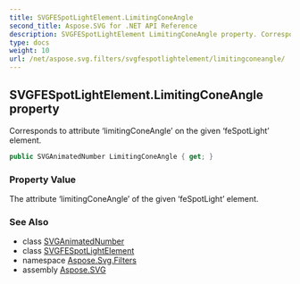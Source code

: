 ```yaml
---
title: SVGFESpotLightElement.LimitingConeAngle
second_title: Aspose.SVG for .NET API Reference
description: SVGFESpotLightElement LimitingConeAngle property. Corresponds to attribute limitingConeAngle on the given feSpotLight element
type: docs
weight: 10
url: /net/aspose.svg.filters/svgfespotlightelement/limitingconeangle/
---
```

## SVGFESpotLightElement.LimitingConeAngle property

Corresponds to attribute ‘limitingConeAngle’ on the given ‘feSpotLight’ element.

```csharp
public SVGAnimatedNumber LimitingConeAngle { get; }
```

### Property Value

The attribute ‘limitingConeAngle’ of the given ‘feSpotLight’ element.

### See Also

* class [SVGAnimatedNumber](../../../aspose.svg.datatypes/svganimatednumber/)
* class [SVGFESpotLightElement](../)
* namespace [Aspose.Svg.Filters](../../../aspose.svg.filters/)
* assembly [Aspose.SVG](../../../)
